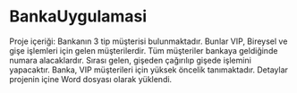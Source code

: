 # BankaUygulamasi
Proje içeriği: Bankanın 3 tip müşterisi bulunmaktadır. Bunlar VIP, Bireysel ve gişe işlemleri için gelen müşterilerdir. Tüm müşteriler bankaya geldiğinde numara alacaklardır. Sırası gelen, gişeden çağırılıp gişede işlemini yapacaktır. Banka, VIP müşterileri için yüksek öncelik tanımaktadır. Detaylar projenin içine Word dosyası olarak yüklendi.

